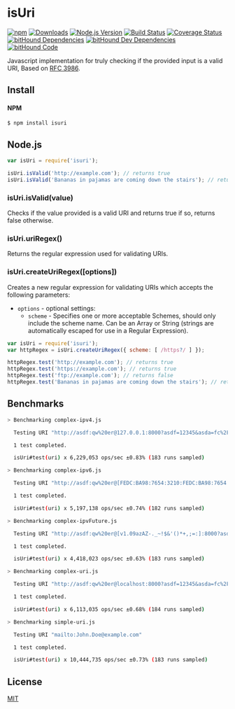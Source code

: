 isUri
=====
[![npm](https://img.shields.io/npm/v/isuri.svg)](https://www.npmjs.com/package/isuri)
[![Downloads](https://img.shields.io/npm/dm/isuri.svg)](https://www.npmjs.com/package/isuri)
[![Node.js Version](https://img.shields.io/node/v/isuri.svg)](https://www.npmjs.com/package/isuri)
[![Build Status](https://travis-ci.org/DavidTPate/isuri.svg?branch=master)](https://travis-ci.org/DavidTPate/isuri)
[![Coverage Status](https://coveralls.io/repos/github/DavidTPate/isuri/badge.svg?branch=master)](https://coveralls.io/github/DavidTPate/isuri?branch=master)
[![bitHound Dependencies](https://www.bithound.io/github/DavidTPate/isuri/badges/dependencies.svg)](https://www.bithound.io/github/DavidTPate/isuri/master/dependencies/npm)
[![bitHound Dev Dependencies](https://www.bithound.io/github/DavidTPate/isuri/badges/devDependencies.svg)](https://www.bithound.io/github/DavidTPate/isuri/master/dependencies/npm)
[![bitHound Code](https://www.bithound.io/github/DavidTPate/isuri/badges/code.svg)](https://www.bithound.io/github/DavidTPate/isuri)

Javascript implementation for truly checking if the provided input is a valid URI, Based on [RFC 3986](http://tools.ietf.org/html/rfc3986).

## Install

#### NPM
```bash
$ npm install isuri
```

## Node.js
```js
var isUri = require('isuri');

isUri.isValid('http://example.com'); // returns true
isUri.isValid('Bananas in pajamas are coming down the stairs'); // returns false
```

### isUri.isValid(value)
Checks if the value provided is a valid URI and returns true if so, returns false otherwise.

### isUri.uriRegex()
Returns the regular expression used for validating URIs.

### isUri.createUriRegex([options])
Creates a new regular expression for validating URIs which accepts the following parameters:

- `options` - optional settings:
    - `scheme` - Specifies one or more acceptable Schemes, should only include the scheme name. Can be an Array or String (strings are automatically escaped for use in a Regular Expression).
    
```js
var isUri = require('isuri');
var httpRegex = isUri.createUriRegex({ scheme: [ /https?/ ] });

httpRegex.test('http://example.com'); // returns true
httpRegex.test('https://example.com'); // returns true
httpRegex.test('ftp://example.com'); // returns false
httpRegex.test('Bananas in pajamas are coming down the stairs'); // returns false
```

## Benchmarks
``` bash
> Benchmarking complex-ipv4.js

  Testing URI "http://asdf:qw%20er@127.0.0.1:8000?asdf=12345&asda=fc%2F#bacon"

  1 test completed.

  isUri#test(uri) x 6,229,053 ops/sec ±0.83% (183 runs sampled)

> Benchmarking complex-ipv6.js

  Testing URI "http://asdf:qw%20er@[FEDC:BA98:7654:3210:FEDC:BA98:7654:3210]:8000?asdf=12345&asda=fc%2F#bacon"

  1 test completed.

  isUri#test(uri) x 5,197,138 ops/sec ±0.74% (182 runs sampled)

> Benchmarking complex-ipvFuture.js

  Testing URI "http://asdf:qw%20er@[v1.09azAZ-._~!$&'()*+,;=:]:8000?asdf=12345&asda=fc%2F#bacon"

  1 test completed.

  isUri#test(uri) x 4,418,023 ops/sec ±0.63% (183 runs sampled)

> Benchmarking complex-uri.js

  Testing URI "http://asdf:qw%20er@localhost:8000?asdf=12345&asda=fc%2F#bacon"

  1 test completed.

  isUri#test(uri) x 6,113,035 ops/sec ±0.68% (184 runs sampled)

> Benchmarking simple-uri.js

  Testing URI "mailto:John.Doe@example.com"

  1 test completed.

  isUri#test(uri) x 10,444,735 ops/sec ±0.73% (183 runs sampled)
```

## License

  [MIT](LICENSE)